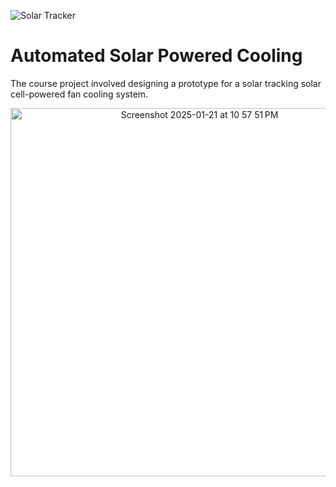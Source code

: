 ![Solar Tracker](https://github.com/ckfranz/solar-powered-cooling/assets/71353777/74c01bd6-e91b-497a-8ecb-a243ad8735da)

# Automated Solar Powered Cooling

The course project involved designing a prototype for a solar tracking solar cell-powered fan cooling system.
<p align="center">
<img width="589" alt="Screenshot 2025-01-21 at 10 57 51 PM" src="https://github.com/user-attachments/assets/4ace13ae-c81d-4f48-b73a-606978b7a8c6" />
</p>

